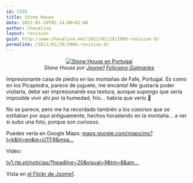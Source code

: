 ```yaml
---
id: 2335
title: Stone House
date: 2011-01-29T01:14:00+02:00
author: Chavalina
layout: revision
guid: http://www.chavalina.net/2011/01/29/1968-revision-8/
permalink: /2011/01/29/1968-revision-8/
---
```

<p style="text-align: center;">
  <a href="http://www.flickr.com/photos/jsome1/392996757/"><img src="http://farm1.static.flickr.com/127/392996757_fd693d67d3.jpg" alt="Stone House en Portugal" /></a><br /> <cite>Stone House por <a href="http://www.flickr.com/photos/jsome1/">Jsome1</a> <a href="http://www.flickr.com/people/jsome1/"> Feliciano Guimaríes</a></cite>
</p>

Impresionante casa de piedra en las montañas de Fafe, Portugal. Es como en los Picapiedra, parece de juguete, me encanta! Me gustaría poder visitarla, debe ser impresionante esa textura, aunque supongo que sería imposible vivir ahí por la humedad, frío… habría que verlo 🙂

No se parece, pero me ha recordado también a los _casones_ que se estilaban por aquí antiguamente, hechos horadando en la montaña… a ver si subo una foto, porque son curiosos.

Puedes verla en Google Maps: <a rel="nofollow" href="http://maps.google.com/maps/ms?t=k&hl=en&ie=UTF8&msa=0&ll=41.488315,-8.06787&spn=0.003243,0.004828&z=18&msid=117239139385488241021.0004643a862c4dfc2c5be">maps.google.com/maps/ms?t=k&hl=en&ie=UTF8&msa…</a>

Video:  
  
<a id="yui_3_3_0_1_12962592430132114" rel="nofollow" href="http://tv1.rtp.pt/noticias/?headline=20&visual=9&tm=8&t=A-casa-dos-Flintstones-na-Serra-de-Fafe.rtp&article=286733">tv1.rtp.pt/noticias/?headline=20&visual=9&tm=8&am…</a>

Vista en [el Flickr de Jsome1](http://www.flickr.com/photos/jsome1/392996757/).